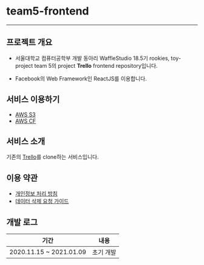 # team5-frontend
----------------------
## 프로젝트 개요
+ 서울대학교 컴퓨터공학부 개발 동아리 WaffleStudio 18.5기 rookies, toy-project team 5의 project **Trello** frontend repository입니다.

+ Facebook의 Web Framework인 ReactJS를 이용합니다.

## 서비스 이용하기
+ [AWS S3](http://wrtrellofrontwhm.s3-website.ap-northeast-2.amazonaws.com/)
+ [AWS CF](https://d8ntc1x3tplcn.cloudfront.net/)

## 서비스 소개
기존의 [Trello](trello.com)를 clone하는 서비스입니다.

## 이용 약관
+ [개인정보 처리 방침](https://github.com/wafflestudio18-5/team5-frontend/issues/72)
+ [데이터 삭제 요청 가이드](https://github.com/wafflestudio18-5/team5-frontend/issues/73)

## 개발 로그
| 기간                     |         내용|
|:-----------------------:|:----------:|
| 2020.11.15 ~ 2021.01.09 | 초기 개발    |




